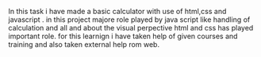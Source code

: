 In this task i have  made a basic calculator with use of html,css and javascript . 
in this project majore role played by java script like handling of calculation and all and about the visual perpective html and css has played important role.
for this learnign i have taken help of given courses and training and also taken external help rom web.
